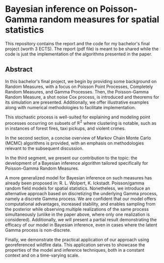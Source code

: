 # Bayesian inference on Poisson-Gamma random measures for spatial statistics
This repository contains the report and the code for my bachelor's final project (worth 3 ECTS). 
The report (pdf file) is meant to be shared while the code is just the implementation of the algorithms presented in the paper.

## Abstract

In this bachelor's final project, we begin by providing some background on Random Measures, with a focus on Poisson Point Processes, Completely Random Measures, and Gamma Processes. Then, the Poisson-Gamma Random Measure, a shot noise Cox process, is introduced and theorems for its simulation are presented. Additionally, we offer illustrative examples along with numerical methodologies to facilitate implementation. 

This stochastic process is well-suited for explaining and modeling point processes occurring on subsets of $\mathbb{R}^2$ where clustering is notable, such as in instances of forest fires, taxi pickups, and violent crimes.

In the second section, a concise overview of Markov Chain Monte Carlo (MCMC) algorithms is provided, with an emphasis on methodologies relevant to the subsequent discussion.

In the third segment, we present our contribution to the topic: the development of a Bayesian inference algorithm tailored specifically for Poisson-Gamma Random Measures.

A more generalized model for Bayesian inference on such measures has already been proposed in: R. L. Wolpert, K. Ickstadt. Poisson/gamma random field models for spatial statistics. Nonetheless, we introduce an alternative approach based on discretizing the underlying Gamma process, namely a discrete Gamma process. We are confident that our model offers computational advantages, increased stability, and enables sampling from the posterior while observing multiple realizations of the same process simultaneously (unlike in the paper above, where only one realization is considered). Additionally, we will present a partial result demonstrating the efficacy of our model in Bayesian inference, even in cases where the latent Gamma process is non-discrete.


Finally, we demonstrate the practical application of our approach using georeferenced wildfire data. This application serves to showcase the properties of the model and inference techniques, both in a constant context and on a time-varying scale.
